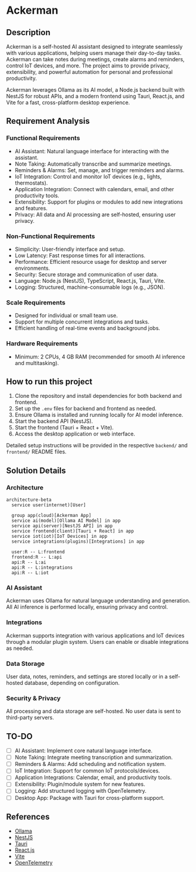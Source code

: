 # Ackerman

## Description

Ackerman is a self-hosted AI assistant designed to integrate seamlessly with various applications, helping users manage their day-to-day tasks. Ackerman can take notes during meetings, create alarms and reminders, control IoT devices, and more. The project aims to provide privacy, extensibility, and powerful automation for personal and professional productivity.

Ackerman leverages Ollama as its AI model, a Node.js backend built with NestJS for robust APIs, and a modern frontend using Tauri, React.js, and Vite for a fast, cross-platform desktop experience.

## Requirement Analysis

### Functional Requirements

- AI Assistant: Natural language interface for interacting with the assistant.
- Note Taking: Automatically transcribe and summarize meetings.
- Reminders & Alarms: Set, manage, and trigger reminders and alarms.
- IoT Integration: Control and monitor IoT devices (e.g., lights, thermostats).
- Application Integration: Connect with calendars, email, and other productivity tools.
- Extensibility: Support for plugins or modules to add new integrations and features.
- Privacy: All data and AI processing are self-hosted, ensuring user privacy.

### Non-Functional Requirements

- Simplicity: User-friendly interface and setup.
- Low Latency: Fast response times for all interactions.
- Performance: Efficient resource usage for desktop and server environments.
- Security: Secure storage and communication of user data.
- Language: Node.js (NestJS), TypeScript, React.js, Tauri, Vite.
- Logging: Structured, machine-consumable logs (e.g., JSON).

### Scale Requirements

- Designed for individual or small team use.
- Support for multiple concurrent integrations and tasks.
- Efficient handling of real-time events and background jobs.

### Hardware Requirements

- Minimum: 2 CPUs, 4 GB RAM (recommended for smooth AI inference and multitasking).

## How to run this project

1. Clone the repository and install dependencies for both backend and frontend.
2. Set up the `.env` files for backend and frontend as needed.
3. Ensure Ollama is installed and running locally for AI model inference.
4. Start the backend API (NestJS).
5. Start the frontend (Tauri + React + Vite).
6. Access the desktop application or web interface.

Detailed setup instructions will be provided in the respective `backend/` and `frontend/` README files.

## Solution Details

### Architecture

```mermaid
architecture-beta
  service user(internet)[User]

  group app(cloud)[Ackerman App]
  service ai(model)[Ollama AI Model] in app
  service api(server)[NestJS API] in app
  service frontend(client)[Tauri + React] in app
  service iot(iot)[IoT Devices] in app
  service integrations(plugins)[Integrations] in app

  user:R -- L:frontend
  frontend:R -- L:api
  api:R -- L:ai
  api:R -- L:integrations
  api:R -- L:iot
```

### AI Assistant

Ackerman uses Ollama for natural language understanding and generation. All AI inference is performed locally, ensuring privacy and control.

### Integrations

Ackerman supports integration with various applications and IoT devices through a modular plugin system. Users can enable or disable integrations as needed.

### Data Storage

User data, notes, reminders, and settings are stored locally or in a self-hosted database, depending on configuration.

### Security & Privacy

All processing and data storage are self-hosted. No user data is sent to third-party servers.

## TO-DO

- [ ] AI Assistant: Implement core natural language interface.
- [ ] Note Taking: Integrate meeting transcription and summarization.
- [ ] Reminders & Alarms: Add scheduling and notification system.
- [ ] IoT Integration: Support for common IoT protocols/devices.
- [ ] Application Integrations: Calendar, email, and productivity tools.
- [ ] Extensibility: Plugin/module system for new features.
- [ ] Logging: Add structured logging with OpenTelemetry.
- [ ] Desktop App: Package with Tauri for cross-platform support.

## References

- [Ollama](https://ollama.com/)
- [NestJS](https://nestjs.com/)
- [Tauri](https://tauri.app/)
- [React.js](https://react.dev/)
- [Vite](https://vitejs.dev/)
- [OpenTelemetry](https://opentelemetry.io/)
